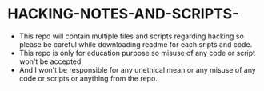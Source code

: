 # HACKING-NOTES-AND-SCRIPTS-

- This repo will contain multiple files and scripts regarding hacking so please be careful while downloading readme for each sripts and code.
- This repo is only for education purpose so misuse of any code or script won't be accepted 
- And I won't be responsible for any unethical mean or any misuse of any code or scripts or anything from the repo.
